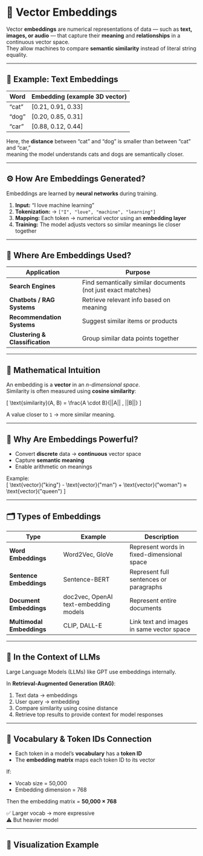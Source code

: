 # 🧩 Vector Embeddings

Vector **embeddings** are numerical representations of data — such as **text, images, or audio** — that capture their **meaning** and **relationships** in a continuous vector space.  
They allow machines to compare **semantic similarity** instead of literal string equality.

---

## 📘 Example: Text Embeddings

| Word | Embedding (example 3D vector) |
|------|-------------------------------|
| “cat” | [0.21, 0.91, 0.33] |
| “dog” | [0.20, 0.85, 0.31] |
| “car” | [0.88, 0.12, 0.44] |

Here, the **distance** between “cat” and “dog” is smaller than between “cat” and “car,”  
meaning the model understands cats and dogs are semantically closer.

---

## ⚙️ How Are Embeddings Generated?

Embeddings are learned by **neural networks** during training.  

1. **Input:** “I love machine learning”  
2. **Tokenization:** → `["I", "love", "machine", "learning"]`  
3. **Mapping:** Each token → numerical vector using an **embedding layer**  
4. **Training:** The model adjusts vectors so similar meanings lie closer together

---

## 🧠 Where Are Embeddings Used?

| Application | Purpose |
|--------------|----------|
| **Search Engines** | Find semantically similar documents (not just exact matches) |
| **Chatbots / RAG Systems** | Retrieve relevant info based on meaning |
| **Recommendation Systems** | Suggest similar items or products |
| **Clustering & Classification** | Group similar data points together |

---

## 🔢 Mathematical Intuition

An embedding is a **vector** in an *n-dimensional space*.  
Similarity is often measured using **cosine similarity**:

\[
\text{similarity}(A, B) = \frac{A \cdot B}{||A|| \, ||B||}
\]

A value closer to `1` → more similar meaning.

---

## 🧭 Why Are Embeddings Powerful?

- Convert **discrete** data → **continuous** vector space  
- Capture **semantic meaning**  
- Enable arithmetic on meanings  

Example:  
\[
\text{vector}("king") - \text{vector}("man") + \text{vector}("woman") ≈ \text{vector}("queen")
\]

---

## 🗂️ Types of Embeddings

| Type | Example | Description |
|------|----------|-------------|
| **Word Embeddings** | Word2Vec, GloVe | Represent words in fixed-dimensional space |
| **Sentence Embeddings** | Sentence-BERT | Represent full sentences or paragraphs |
| **Document Embeddings** | doc2vec, OpenAI text-embedding models | Represent entire documents |
| **Multimodal Embeddings** | CLIP, DALL-E | Link text and images in same vector space |

---

## 🚀 In the Context of LLMs

Large Language Models (LLMs) like GPT use embeddings internally.

In **Retrieval-Augmented Generation (RAG)**:

1. Text data → embeddings  
2. User query → embedding  
3. Compare similarity using cosine distance  
4. Retrieve top results to provide context for model responses

---

## 📏 Vocabulary & Token IDs Connection

- Each token in a model’s **vocabulary** has a **token ID**  
- The **embedding matrix** maps each token ID to its vector  

If:
- Vocab size = 50,000  
- Embedding dimension = 768  

Then the embedding matrix = **50,000 × 768**

✅ Larger vocab → more expressive  
⚠️ But heavier model

---

## 🧩 Visualization Example

